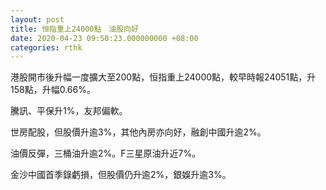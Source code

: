 ```yaml
---
layout: post
title: 恒指重上24000點　油股向好
date: 2020-04-23 09:50:23.000000000 +08:00
categories: rthk
---
```


港股開市後升幅一度擴大至200點，恒指重上24000點，較早時報24051點，升158點，升幅0.66%。

騰訊、平保升1%，友邦偏軟。

世房配股，但股價升逾3%，其他內房亦向好，融創中國升逾2%。

油價反彈，三桶油升逾2%。F三星原油升近7%。

金沙中國首季錄虧損，但股價仍升逾2%，銀娛升逾3%。
